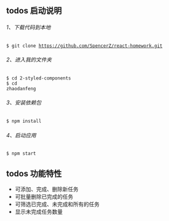 ## todos 启动说明

###### 1、下载代码到本地
<code>$ git clone https://github.com/SpencerZ/react-homework.git</code>

###### 2、进入我的文件夹
<code>$ cd 2-styled-components</code><br>
<code>$ cd zhaodanfeng</code>

###### 3、安装依赖包
<code>$ npm install</code>

###### 4、启动应用
<code>$ npm start</code>

## todos 功能特性

 * 可添加、完成、删除新任务
 * 可批量删除已完成的任务
 * 可筛选已完成、未完成和所有的任务
 * 显示未完成任务数量
